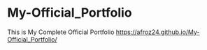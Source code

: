 # My-Official_Portfolio
This is My Complete Official Portfolio
https://afroz24.github.io/My-Official_Portfolio/
